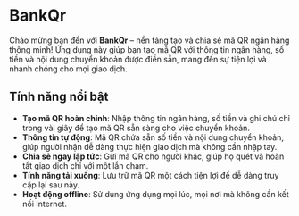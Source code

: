 # BankQr

Chào mừng bạn đến với **BankQr** – nền tảng tạo và chia sẻ mã QR ngân hàng thông minh! Ứng dụng này giúp bạn tạo mã QR với thông tin ngân hàng, số tiền và nội dung chuyển khoản được điền sẵn, mang đến sự tiện lợi và nhanh chóng cho mọi giao dịch.

## Tính năng nổi bật

- **Tạo mã QR hoàn chỉnh**: Nhập thông tin ngân hàng, số tiền và ghi chú chỉ trong vài giây để tạo mã QR sẵn sàng cho việc chuyển khoản.
- **Thông tin tự động**: Mã QR chứa sẵn số tiền và nội dung chuyển khoản, giúp người nhận dễ dàng thực hiện giao dịch mà không cần nhập tay.
- **Chia sẻ ngay lập tức**: Gửi mã QR cho người khác, giúp họ quét và hoàn tất giao dịch chỉ với một lần chạm.
- **Tính năng tải xuống**: Lưu trữ mã QR một cách tiện lợi để dễ dàng truy cập lại sau này.
- **Hoạt động offline**: Sử dụng ứng dụng mọi lúc, mọi nơi mà không cần kết nối Internet.